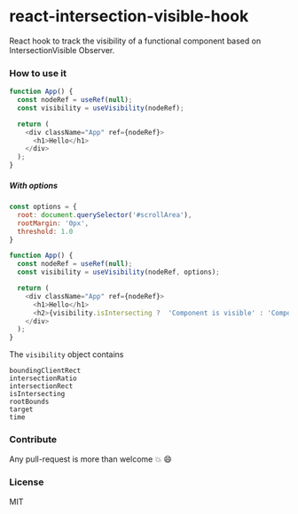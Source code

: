 # react-intersection-visible-hook

React hook to track the visibility of a functional component based on IntersectionVisible Observer.

### How to use it

```js
function App() {
  const nodeRef = useRef(null);
  const visibility = useVisibility(nodeRef);

  return (
    <div className="App" ref={nodeRef}>
      <h1>Hello</h1>
    </div>
  );
}
```

##### With options

```js
const options = {
  root: document.querySelector('#scrollArea'),
  rootMargin: '0px',
  threshold: 1.0
}

function App() {
  const nodeRef = useRef(null);
  const visibility = useVisibility(nodeRef, options);

  return (
    <div className="App" ref={nodeRef}>
      <h1>Hello</h1>
      <h2>{visibility.isIntersecting ?  'Component is visible' : 'Component is hidden' }</h2>
    </div>
  );
}
```

The `visibility` object contains

```
boundingClientRect
intersectionRatio
intersectionRect
isIntersecting
rootBounds
target
time
```


### Contribute

Any pull-request is more than welcome :boom: :smile:

### License

MIT


